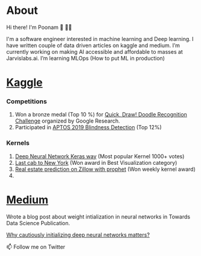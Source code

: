 # About

Hi there! I'm Poonam 👋 👩‍💻

I'm a software engineer interested in machine learning and Deep learning.
I have written couple of data driven articles on kaggle and medium.
I’m currently working on making AI accessible and affordable to masses at Jarvislabs.ai.
 I’m learning MLOps (How to put ML in production)

# [Kaggle](https://www.kaggle.com/poonaml) 

### Competitions 
1. Won a bronze medal (Top 10 %) for [Quick, Draw! Doodle Recognition Challenge](https://www.kaggle.com/c/quickdraw-doodle-recognition) organized by Google Research.
3. Participated in [APTOS 2019 Blindness Detection](https://www.kaggle.com/c/aptos2019-blindness-detection) (Top 12%)

### Kernels
1. [Deep Neural Network Keras way](https://www.kaggle.com/poonaml/deep-neural-network-keras-way) (Most popular Kernel 1000+ votes)
2. [Last cab to New York](https://www.kaggle.com/poonaml/last-cab-to-new-york-animated-heatmap-trips-folium) (Won award in Best Visualization category)
3. [Real estate prediction on Zillow with prophet](https://www.kaggle.com/poonaml/real-estate-prediction-on-zillow-with-prophet) (Won weekly kernel award)
4. 

# [Medium](https://medium.com/@poonam.v.ligade)
Wrote a blog post about weight intialization in neural networks in Towards Data Science Publication.

[Why cautiously initializing deep neural networks matters?](https://towardsdatascience.com/what-is-weight-initialization-in-neural-nets-and-why-it-matters-ec45398f99fa)


📫 Follow me on Twitter

